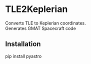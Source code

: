 # TLE2Keplerian

Converts TLE to Keplerian coordinates.  
Generates GMAT Spacecraft code

## Installation
pip install pyastro